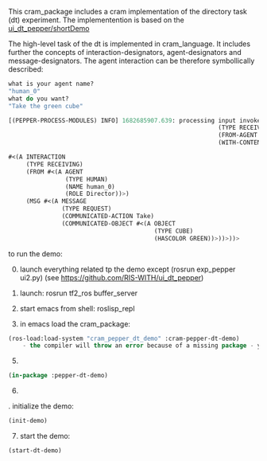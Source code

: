 
This cram_package includes a cram implementation of the directory task (dt) experiment. The implementention is based on the 
[ui_dt_pepper/shortDemo](https://github.com/RIS-WITH/ui_dt_pepper/tree/shortDemo)

The high-level task of the dt is implemented in cram_language. It includes further the concepts of interaction-designators, agent-designators and message-designators. The agent interaction can be therefore symbollically described:

```lisp
what is your agent name?
"human_0"
what do you want?
"Take the green cube"

[(PEPPER-PROCESS-MODULES) INFO] 1682685907.639: processing input invoked with interaction designator `#<(A INTERACTION
                                                           (TYPE RECEIVING)
                                                           (FROM-AGENT human_0)
                                                           (WITH-CONTENT Take the green cube))>'.

#<(A INTERACTION
     (TYPE RECEIVING)
     (FROM #<(A AGENT
                (TYPE HUMAN)
                (NAME human_0)
                (ROLE Director))>)
     (MSG #<(A MESSAGE
               (TYPE REQUEST)
               (COMMUNICATED-ACTION Take)
               (COMMUNICATED-OBJECT #<(A OBJECT
                                         (TYPE CUBE)
                                         (HASCOLOR GREEN))>))>))>                                                          
```

to run the demo:

0. launch everything related tp the demo except (rosrun exp_pepper ui2.py) (see https://github.com/RIS-WITH/ui_dt_pepper) 

2. launch: rosrun tf2_ros buffer_server

3. start emacs from shell: roslisp_repl

4. in emacs load the cram_package:  
```lisp
(ros-load:load-system "cram_pepper_dt_demo" :cram-pepper-dt-demo)
    - the compiler will throw an error because of a missing package - you can accept the fact (the next error relates to this one and can be accepted too)
```

5. 
```lisp
(in-package :pepper-dt-demo)
```

6.
. initialize the demo: 
```lisp
(init-demo)
```

7. start the demo: 
```lisp
(start-dt-demo)
```
